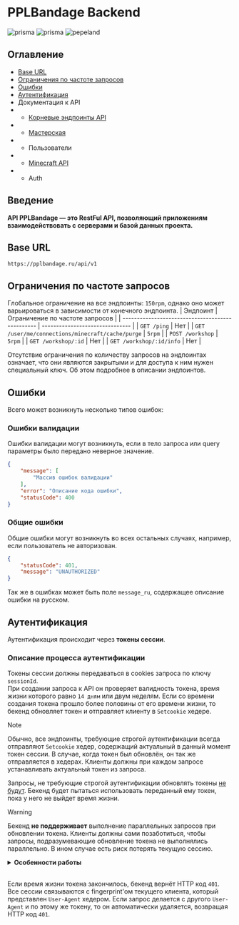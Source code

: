 # PPLBandage Backend
<p align="left">
    <img src="https://made-with.prisma.io/indigo.svg" alt='prisma'></img> 
    <img src="https://img.shields.io/endpoint?url=https%3A%2F%2Fghloc.vercel.app%2Fapi%2FPPLBandage%2FPPLBandage_Backend%2Fbadge%3Ffilter%3D.ts%24%2C.tsx%24%2C.css%24" alt='prisma'></img> 
    <img src="https://andcool.ru/static/badges/made-for-ppl.svg" alt='pepeland'></img> 
</p>

## Оглавление
- [Base URL](#base-url)
- [Ограничения по частоте запросов](#ограничения-по-частоте-запросов)
- [Ошибки](#ошибки)
- [Аутентификация](#аутентификация)
- Документация к API
- - [Корневые эндпоинты API](/docs/mainRoute.md)
- - [Мастерская](/docs/workshop.md)
- - Пользователи
- - [Minecraft API](/docs/minecraft.md)
- - Auth

## Введение
**API PPLBandage — это RestFul API, позволяющий приложениям взаимодействовать с серверами и базой данных проекта.**  

## Base URL
`https://pplbandage.ru/api/v1`

## Ограничения по частоте запросов
Глобальное ограничение на все эндпоинты: `150rpm`, однако оно может варьироваться в зависимости от конечного эндпоинта.
| Эндпоинт                                         | Ограничение по частоте запросов |
| ------------------------------------------------ | ------------------------------- |
| `GET /ping`                                      | Нет                             |
| `GET /user/me/connections/minecraft/cache/purge` | `5rpm`                          |
| `POST /workshop`                                 | `5rpm`                          |
| `GET /workshop/:id`                              | Нет                             |
| `GET /workshop/:id/info`                         | Нет                             |

Отсутствие ограничения по количеству запросов на эндпоинтах означает, что они являются закрытыми и для доступа к ним нужен специальный ключ. Об этом подробнее в описании эндпоинтов.

## Ошибки
Всего может возникнуть несколько типов ошибок:
### Ошибки валидации
Ошибки валидации могут возникнуть, если в тело запроса или query параметры было передано неверное значение.
```json
{
    "message": [
        "Массив ошибок валидации"
    ],
    "error": "Описание кода ошибки",
    "statusCode": 400
}
```

### Общие ошибки
Общие ошибки могут возникнуть во всех остальных случаях, например, если пользователь не авторизован.
```json
{
    "statusCode": 401,
    "message": "UNAUTHORIZED"
}
```
Так же в ошибках может быть поле `message_ru`, содержащее описание ошибки на русском.

## Аутентификация
Аутентификация происходит через **токены сессии**. 
### Описание процесса аутентификации
Токены сессии должны передаваться в cookies запроса по ключу `sessionId`.  
При создании запроса к API он проверяет валидность токена, время жизни которого равно `14 дням` или двум неделям. Если со времени создания токена прошло более половины от его времени жизни, то бекенд обновляет токен и отправляет клиенту в `Setcookie` хедере.
> [!NOTE]
> Обычно, все эндпоинты, требующие строгой аутентификации всегда отправляют `Setcookie` хедер, содержащий актуальный в данный момент токен сессии. В случае, когда токен был обновлён, он так же отправляется в хедерах. Клиенты должны при каждом запросе устанавливать актуальный токен из запроса.
>
> Запросы, не требующие строгой аутентификации обновлять токены <ins>не будут</ins>. Бекенд будет пытаться использовать переданный ему токен, пока у него не выйдет время жизни.

> [!WARNING]
> Бекенд **не поддерживает** выполнение параллельных запросов при обновлении токена. Клиенты должны сами позаботиться, чтобы запросы, подразумевающие обновление токена не выполнялись параллельно. В ином случае есть риск потерять текущую сессию.


<details>
<summary><b>Особенности работы</b></summary>

Комбинации запросов, требующих строгой аутентификации и нет могут вызвать неожиданное поведение!

Например, если выполняется сначала строгий запрос, а за ним нестрогий, последний может вернуть ошибку `401`.  
**Пояснение:**  
Первый запрос приходит на сервер и возвращает с собой новый идентификатор сессии, который может быть не использован при выполнении последующих запросов. Данная проблема требует грамотного решения по предотвращению выполнения параллельных запросов и своевременного обновления файлов куки клиента.    

Если не предотвращать параллельное выполнение запросов, то асинхронный бекенд может не обработать некоторые токены сессии, что приведет к неожиданному результату.    

**На стороне бекенда реализованны все возможные системы по предотвращению подобных случаев (в рамках спецификаций протокола HTTP), однако этого может быть недостаточно для корректной работы. Поэтому клиенты так же должны грамотно подходить к реализации работы с API.**
</details><br/>

Если время жизни токена закончилось, бекенд вернёт HTTP код `401`.  
Все сессии связываются с fingerprint'ом текущего клиента, который представлен `User-Agent` хедером. Если запрос делается с другого `User-Agent` и по этому же токену, то он автоматически удаляется, возвращая HTTP код `401`.
